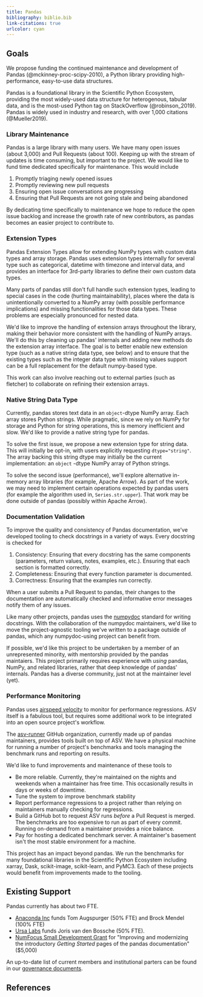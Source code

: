 ```yaml
---
title: Pandas
bibliography: biblio.bib
link-citations: true
urlcolor: cyan
---
```


## Goals

We propose funding the continued maintenance and development of Pandas
(@mckinney-proc-scipy-2010), a Python library providing high-performance,
easy-to-use data structures.

Pandas is a foundational library in the Scientific Python Ecosystem, providing
the most widely-used data structure for heterogenous, tabular data, and is the
most-used Python tag on StackOverflow (@robinson_2019). Pandas is widely used in
industry and research, with over 1,000 citations (@Mueller2019).

### Library Maintenance

Pandas is a large library with many users. We have many open issues (about
3,000) and Pull Requests (about 100). Keeping up with the stream of updates is
time consuming, but important to the project. We would like to fund time
dedicated specifically for maintenance. This would include

1. Promptly triaging newly opened issues
2. Promptly reviewing new pull requests
3. Ensuring open issue conversations are progressing
4. Ensuring that Pull Requests are not going stale and being abandoned

By dedicating time specifically to maintenance we hope to reduce the open issue
backlog and increase the growth rate of new contributors, as pandas becomes an
easier project to contribute to.

### Extension Types

Pandas Extension Types allow for extending NumPy types with custom
data types and array storage. Pandas uses extension types internally for several
type such as categorical, datetime with timezone and interval data, and provides
an interface for 3rd-party libraries to define their own custom data types.

Many parts of pandas still don't full handle such extension types, leading to
special cases in the code (hurting maintainability), places where the data
is unintentionally converted to a NumPy array (with possible performance
implications) and missing functionalities for those data types.
These problems are especially pronounced for nested data.

We'd like to improve the handling of extension arrays throughout the library,
making their behavior more consistent with the handling of NumPy arrays. We'll do this
by cleaning up pandas' internals and adding new methods do the extension array interface.
The goal is to better enable new extension type (such as a native string data type,
see below) and to ensure that the existing types such as the integer data type with
missing values support can be a full replacement for the default numpy-based type.

This work can also involve reaching out to external parties (such as fletcher)
to collaborate on refining their extension arrays.

### Native String Data Type

Currently, pandas stores text data in an ``object``-dtype NumPy array.
Each array stores Python strings. While pragmatic, since we rely on NumPy
for storage and Python for string operations, this is memory inefficient
and slow. We'd like to provide a native string type for pandas.

To solve the first issue, we propose a new extension type for string data. This
will initially be opt-in, with users explicitly requesting ``dtype="string"``.
The array backing this string dtype may initially be the current implementation:
an ``object`` -dtype NumPy array of Python strings.

To solve the second issue (performance), we'll explore alternative in-memory
array libraries (for example, Apache Arrow). As part of the work, we may
need to implement certain operations expected by pandas users (for example
the algorithm used in, ``Series.str.upper``). That work may be done outside of
pandas (possibly within Apache Arrow).

### Documentation Validation

To improve the quality and consistency of Pandas documentation, we've developed
tooling to check docstrings in a variety of ways. Every docstring is checked for

1. Consistency: Ensuring that every docstring has the same components
   (parameters, return values, notes, examples, etc.). Ensuring that each
   section is formatted correctly.
2. Completeness: Ensuring that every function parameter is documented.
3. Correctness: Ensuring that the examples run correctly.

When a user submits a Pull Request to pandas, their changes to the documentation
are automatically checked and informative error messages notify them of any
issues.

Like many other projects, pandas uses the
[numpydoc](https://numpydoc.readthedocs.io/en/latest/) standard for writing
docstrings. With the collaboration of the numpydoc maintainers, we'd like to
move the project-agnostic tooling we've written to a package outside of pandas,
which any numpydoc-using project can benefit from.

If possible, we'd like this project to be undertaken by a member of an
unrepresented minority, with mentorship provided by the pandas maintaiers. This
project primarily requires experience with *using* pandas, NumPy, and related
libraries, rather that deep knowledge of pandas' internals. Pandas has a diverse
community, just not at the maintainer level (yet).

### Performance Monitoring

Pandas uses [airspeed velocity](https://asv.readthedocs.io/en/stable/) to
monitor for performance regressions. ASV itself is a fabulous tool, but requires
some additional work to be integrated into an open source project's workflow.

The [asv-runner](https://github.com/asv-runner) GitHub organization, currently
made up of pandas maintainers, provides tools built on top of ASV. We have a
physical machine for running a number of project's benchmarks and tools managing
the benchmark runs and reporting on results.

We'd like to fund improvements and maintenance of these tools to

* Be more reliable. Currently, they're maintained on the nights and weekends
  when a maintainer has free time. This occasionally results in days or weeks of
  downtime.
* Tune the system to improve benchmark stability
* Report performance regressions to a project rather than relying on maintainers
  manually checking for regressions.
* Build a GitHub bot to request ASV runs *before* a Pull Request is merged. The
  benchmarks are too expensive to run as part of every commit. Running on-demand
  from a maintainer provides a nice balance.
* Pay for hosting a dedicated benchmark server. A maintainer's basement isn't
  the most stable environment for a machine.

This project has an impact beyond pandas. We run the benchmarks for many
foundational libraries in the Scientific Python Ecosystem including xarray,
Dask, scikit-image, scikit-learn, and PyMC3. Each of these projects would
benefit from improvements made to the tooling.

## Existing Support

Pandas currently has about two FTE.

* [Anaconda Inc](https://www.anaconda.com) funds Tom Augspurger (50% FTE) and
Brock Mendel (100% FTE)
* [Ursa Labs](https://ursalabs.org) funds Joris van den Bossche (50% FTE).
* [NumFocus Small Development
  Grant](https://numfocus.org/programs/sustainability#sdg) for "Improving and
  modernizing the introductory *Getting Started* pages of the pandas
  documentation" ($5,000)

An up-to-date list of current members and institutional
parters can be found in our [governance
documents](https://github.com/pandas-dev/pandas-governance/blob/master/people.md).

## References

[arrow]: https://arrow.apache.org
[string ops]: https://pandas.pydata.org/pandas-docs/stable/reference/series.html#api-series-str
[ea interface]: https://pandas.pydata.org/pandas-docs/stable/development/extending.html#extension-types
[fletcher]: https://fletcher.readthedocs.io/en/latest/
